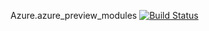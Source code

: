Azure.azure_preview_modules [![Build Status](https://travis-ci.org/Azure/azure_preview_modules.svg?branch=clear)](https://travis-ci.org/Azure/azure_preview_modules)
